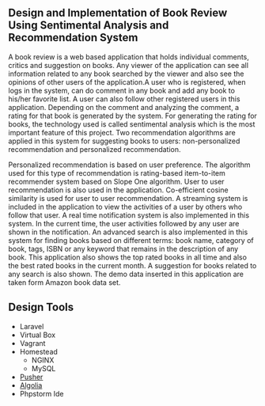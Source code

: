 ## Design and Implementation of Book Review Using Sentimental Analysis and Recommendation System

A book review is a web based application that holds individual comments, critics and suggestion on books. Any viewer of the application can see all information related to any book searched by the viewer and also see the opinions of other users of the application.A user who is registered, when logs in the system, can do comment in any book and add any book to his/her favorite list. A user can also follow other registered users in this application. Depending on the comment and analyzing the comment, a rating for that book is generated by the system. For generating the rating for books, the technology used is called sentimental analysis which is the most important feature of this project. Two recommendation algorithms are applied in this system for suggesting books to users: non-personalized recommendation and personalized recommendation.

Personalized recommendation is based on user preference. The algorithm used for this type of recommendation is rating-based item-to-item recommender system based on Slope One algorithm. User to user recommendation is also used in the application. Co-efficient cosine similarity is used for user to user recommendation. A streaming system is included in the application to view the activities of a user by others who follow that user. A real time notification system is also implemented in this system. In the current time, the user activities followed by any user are shown in the notification. An advanced search is also implemented in this system for finding books based on different terms: book name, category of book, tags, ISBN or any keyword that remains in the description of any book.
This application also shows the top rated books in all time and also the best rated books in the current month. A suggestion for books related to any search is also shown. The demo data inserted in this application are taken form Amazon book data set.

## Design Tools
* Laravel
* Virtual Box
* Vagrant
* Homestead
  * NGINX 
  * MySQL 
* [Pusher](https://pusher.com)
* [Algolia](https://www.algolia.com)
* Phpstorm Ide
